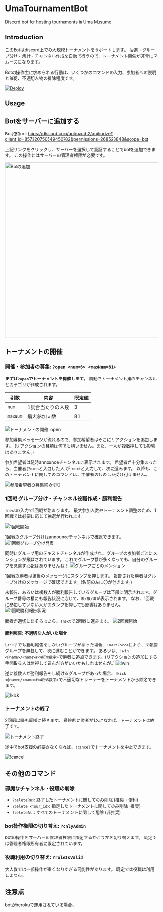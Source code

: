 # UmaTournamentBot
Discord bot for hosting tournaments in Uma Musume

## Introduction

このBotはdiscord上での大規模トーナメントをサポートします。
抽選・グループ分け・集計・チャンネル作成を自動で行うので、トーナメント開催が非常にスムーズになります。

Botの操作主に求められる行動は、いくつかのコマンドの入力、参加者への説明と催促、不適切人物の排除程度です。

[![Deploy](https://www.herokucdn.com/deploy/button.svg)](https://heroku.com/deploy)

## Usage

## Botをサーバーに追加する

Bot招待url: https://discord.com/api/oauth2/authorize?client_id=857220750549450782&permissions=268528848&scope=bot

上記リンクをクリックし、サーバーを選択して認証することでbotを追加できます。
この操作にはサーバーの管理者権限が必要です。

<img src="https://i.imgur.com/X5u8Fwt.png" style="width: 60vw" alt="Botの追加">


## トーナメントの開催

### 開催・参加者の募集: `?open <num=3> <maxNum=81>`

**まずは`?open`でトーナメントを開催します。**
自動でトーナメント用のチャンネルとカテゴリが作成されます。


| 引数     |  内容            | 既定値 |
| -------- | ----------------- | ------ |
| `num`    | 1試合当たりの人数 | 3      |
| `maxNum` | 最大参加人数      | 81     |

<img src="https://i.imgur.com/u4SYoT8.png" alt="トーナメントの開催: open">


参加募集メッセージが流れるので、参加希望者はそこにリアクションを追加します。
(リアクションの種類は何でも構いません。また、一人が複数押しても影響はありません。)

参加希望者は随時announceチャンネルに表示されます。
希望者が十分集まったら、主催者(`?open`と入力した人)が`!next`と入力して、次に進みます。
以降も、このトーナメントに関してのコマンドは、主催者のものしか受け付けません。

<img src="https://i.imgur.com/gGz7IDj.png" alt="参加希望者の募集締め切り">


### 1回戦 グループ分け・チャンネル役職作成・勝利報告

`!next`の入力で1回戦が始まります。
最大参加人数やトーナメント調整のため、1回戦では必要に応じて抽選が行われます。

<img src="https://i.imgur.com/1GUYx3r.png" alt="1回戦開始">

1回戦のグループ分けはannounceチャンネルで確認できます。
<img src="https://i.imgur.com/p9Q65pO.png" alt="1回戦グループ分け発表">

同時にグループ用のテキストチャンネルが作成され、グループの参加者ごとにメンションが飛ばされています。
これでグループ数が多くなっても、自分のグループを見逃す心配はありませんね！
<img src="https://i.imgur.com/EWBnn1Z.png" alt="グループごとのメンション">


1回戦の勝者は該当のメッセージにスタンプを押します。
報告された勝者はグループ分けのメッセージで確認できます。(名前の左に〇が付きます。)

未報告、あるいは複数人が勝利報告しているグループは下部に明示されます。グループ番号の横にも報告状況に応じて、`未/複/済`が表示されます。
なお、1回戦に参加していない人がスタンプを押しても影響はありません。
<img src="https://i.imgur.com/HZ1tppw.png" alt="1回戦勝利報告状況">

勝者が適切に出そろったら、`!next`で2回戦に進みます。
<img src="https://i.imgur.com/F8RxPHW.png" alt="2回戦開始">

<!--
announceチャンネルに新しいグループ分けが発表されます。
<img src="https://i.imgur.com/2nJUCou.png" alt="2回戦グループ分け">
-->

#### 勝利報告: 不適切な人がいた場合

いつまでも勝利報告をしないグループがあった場合、`!nextForce`により、未報告グループを無視して、次に進むことができます。
あるいは、`!win <@name>/<name>#<4桁の数字>`で勝者に追加できます。(リアクションの追加にすら手間取る人は無視して進んだ方がいいかもしれませんが。)
<img src="https://i.imgur.com/KfPwxf3.png" alt="!win">

逆に複数人が勝利報告をし続けるグループがあった場合、`!kick <@name>/<name>#<4桁の数字>`で不適切なトレーナーをトーナメントから除名できます。

<img src="https://i.imgur.com/X3fMSMO.png" alt="!kick">


<!--
<img src="https://i.imgur.com/Lu8MKCD.png" alt="適切な勝利報告">
-->


### トーナメントの終了

2回戦以降も同様に続きます。
最終的に勝者が1名になれば、トーナメントは終了です。

<img src="https://i.imgur.com/iiTP9EZ.png" alt="トーナメント終了">


途中でbot支援の必要がなくなれば、`!cancel`でトーナメントを中止できます。

<img src="https://i.imgur.com/Pmj2VFr.png" alt="!cancel">


## その他のコマンド

### 邪魔なチャンネル・役職の削除

- `?deleteRes`: 終了したトーナメントに関してのみ削除 (推奨・便利)
- `?delete <tour_id>`: 指定したトーナメントに関してのみ削除 (推奨)
- `?deleteAll`: すべてのトーナメントに関して削除 (非推奨)

### bot操作権限の切り替え: `?onlyAdmin`

botの操作をサーバーの管理者権限に限定するかどうかを切り替えます。
既定では管理者権限所有者に限定されています。

### 役職利用の切り替え: `?roleIsValid`

大人数では一部操作が重くなりすぎる可能性があります。
既定では役職は利用しません。

## 注意点

botがherokuで運用されている場合、


